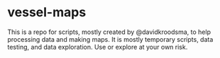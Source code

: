 # vessel-maps 

This is a repo for scripts, mostly created by @davidkroodsma, to help processing data and making maps. It is mostly temporary scripts, data testing, and data exploration. Use or explore at your own risk.
